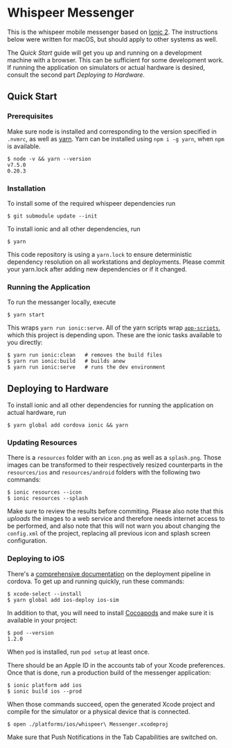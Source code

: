 # Whispeer Messenger

This is the whispeer mobile messenger based on [Ionic 2][ionic2]. The
instructions below were written for macOS, but should apply to other
systems as well.

The _Quick Start_ guide will get you up and running on a development
machine with a browser. This can be sufficient for some development
work. If running the application on simulators or actual hardware is
desired, consult the second part _Deploying to Hardware_.

## Quick Start

### Prerequisites

Make sure node is installed and corresponding to the version specified
in `.nvmrc`, as well as [yarn][yarn]. Yarn can be installed using `npm i
-g yarn`, when `npm` is available.

	$ node -v && yarn --version
	v7.5.0
	0.20.3

### Installation

To install some of the required whispeer dependencies run

	$ git submodule update --init

To install ionic and all other dependencies, run

	$ yarn

This code repository is using a `yarn.lock` to ensure deterministic
dependency resolution on all workstations and deployments. Please commit
your yarn.lock after adding new dependencies or if it changed.

### Running the Application

To run the messanger locally, execute

	$ yarn start

This wraps `yarn run ionic:serve`. All of the yarn scripts wrap
[`app-scripts`][app-scripts], which this project is depending
upon. These are the ionic tasks available to you directly:

	$ yarn run ionic:clean   # removes the build files
	$ yarn run ionic:build   # builds anew
	$ yarn run ionic:serve   # runs the dev environment

## Deploying to Hardware

To install ionic and all other dependencies for running the application
on actual hardware, run

	$ yarn global add cordova ionic && yarn

### Updating Resources

There is a `resources` folder with an `icon.png` as well as a
`splash.png`. Those images can be transformed to their respectively
resized counterparts in the `resources/ios` and `resources/android`
folders with the following two commands:

	$ ionic resources --icon
	$ ionic resources --splash

Make sure to review the results before commiting. Please also note that
this _uploads_ the images to a web service and therefore needs internet
access to be performed, and also note that this will not warn you about
changing the `config.xml` of the project, replacing all previous icon
and splash screen configuration.

### Deploying to iOS

There's a [comprehensive documentation][ios-deployment] on the
deployment pipeline in cordova. To get up and running quickly, run these
commands:

	$ xcode-select --install
	$ yarn global add ios-deploy ios-sim

In addition to that, you will need to install [Cocoapods][cocoapods] and
make sure it is available in your project:

	$ pod --version
	1.2.0

When `pod` is installed, run `pod setup` at least once.

There should be an Apple ID in the accounts tab of your Xcode
preferences. Once that is done, run a production build of the messenger
application:

	$ ionic platform add ios
	$ ionic build ios --prod

When those commands succeed, open the generated Xcode project and
compile for the simulator or a physical device that is connected.

	$ open ./platforms/ios/whispeer\ Messenger.xcodeproj

Make sure that Push Notifications in the Tab Capabilities are switched on.

[ionic2]: https://github.com/driftyco/ionic
[yarn]: https://yarnpkg.com/en/docs/install
[cocoapods]: https://cocoapods.org/
[app-scripts]: https://ionicframework.com/docs/v2/resources/app-scripts
[ios-deployment]: https://cordova.apache.org/docs/en/latest/guide/platforms/ios/
[whispeer-ionic-app-scripts]: https://github.com/whispeer/ionic-app-scripts
